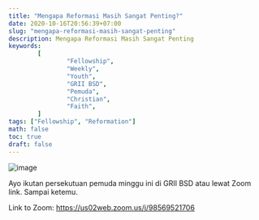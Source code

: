 ```yaml
---
title: "Mengapa Reformasi Masih Sangat Penting?"
date: 2020-10-16T20:56:39+07:00
slug: "mengapa-reformasi-masih-sangat-penting"
description: Mengapa Reformasi Masih Sangat Penting
keywords:
        [
                "Fellowship",
                "Weekly",
                "Youth",
                "GRII BSD",
                "Pemuda",
                "Christian",
                "Faith",
        ]
tags: ["Fellowship", "Reformation"]
math: false
toc: true
draft: false
---
```


![image](/images/events/20201017.jpeg)

Ayo ikutan persekutuan pemuda minggu ini di GRII BSD atau lewat Zoom link. Sampai ketemu.

Link to Zoom: https://us02web.zoom.us/j/98569521706
